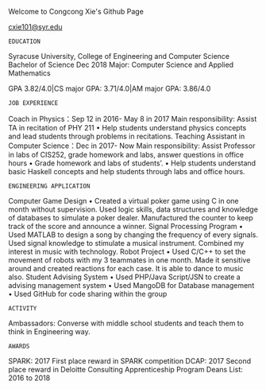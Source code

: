 Welcome to Congcong Xie's Github Page

cxie101@syr.edu

    EDUCATION
Syracuse University, College of Engineering and Computer Science Bachelor of Science Dec 2018 
Major: Computer Science and Applied Mathematics 


GPA 3.82/4.0|CS major GPA: 3.71/4.0|AM major GPA: 3.86/4.0 

    JOB EXPERIENCE
Coach in Physics：Sep 12 in 2016- May 8 in 2017
Main responsibility: Assist TA in recitation of PHY 211
•	Help students understand physics concepts and lead students through problems in recitations.
Teaching Assistant in Computer Science：Dec in 2017- Now Main responsibility: Assist Professor in labs of CIS252, grade homework
and labs, answer questions in office hours
•	Grade homework and labs of students’. 
•	Help students understand basic Haskell concepts and help students through labs and office hours.
 
    ENGINEERING APPLICATION
Computer Game Design
•	Created a virtual poker game using C in one month without supervision. Used logic skills, data structures and knowledge of databases to simulate a poker dealer. Manufactured the counter to keep track of the score and announce a winner.
Signal Processing Program
•	Used MATLAB to design a song by changing the frequency of every signals. Used signal knowledge to stimulate a musical instrument. Combined my interest in music with technology.
Robot Project
•	Used C/C++ to set the movement of robots with my 3 teammates in one month. Made it sensitive around and created reactions for each case. It is able to dance to music also. 
Student Advising System
•	Used PHP/Java Script/JSN to create a advising management system
•	Used MangoDB for Database management
•	Used GitHub for code sharing within the group

    ACTIVITY
Ambassadors:  Converse with middle school students and teach them to think in Engineering way.

    AWARDS
SPARK:  2017
First place reward in SPARK competition 
DCAP:  2017
Second place reward in Deloitte Consulting Apprenticeship Program 
Deans List:  2016 to 2018
